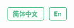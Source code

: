 <div style="float: right; margin-right: 20px;">

  <span style="font-weight: bold; color: #42b983; border: 2px solid #42b983; border-radius: 5px; padding: 5px 10px; margin: 0 5px; transition: all 0.3s ease;">
    <a href="/zh-cn/" style="color: #42b983; text-decoration: none; transition: all 0.3s ease;" onmouseover="this.parentElement.style.backgroundColor='#42b983'; this.style.color='white';" onmouseout="this.parentElement.style.backgroundColor='transparent'; this.style.color='#42b983';">简体中文</a>
  </span>
  <span style="font-weight: bold; color: #42b983; border: 2px solid #42b983; border-radius: 5px; padding: 5px 10px; margin: 0 5px; transition: all 0.3s ease;">
    <a href="/" style="color: #42b983; text-decoration: none; transition: all 0.3s ease;" onmouseover="this.parentElement.style.backgroundColor='#42b983'; this.style.color='white';" onmouseout="this.parentElement.style.backgroundColor='transparent'; this.style.color='#42b983';">En</a>
  </span>

</div>